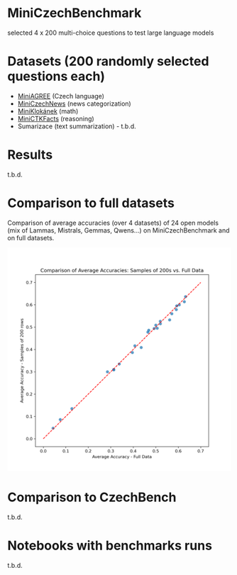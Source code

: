 # MiniCzechBenchmark
selected 4 x 200 multi-choice questions to test large language models

# Datasets (200 randomly selected questions each)
 * [MiniAGREE](https://huggingface.co/datasets/simecek/mini_agree) (Czech language)
 * [MiniCzechNews](https://huggingface.co/datasets/simecek/mini_czech_news) (news categorization)
 * [MiniKlokánek](https://huggingface.co/datasets/simecek/mini_klokanek) (math)
 * [MiniCTKFacts](https://huggingface.co/datasets/simecek/mini_ctkfacts) (reasoning)
 * Sumarizace (text summarization) - t.b.d.

# Results

t.b.d.

# Comparison to full datasets 

Comparison of average accuracies (over 4 datasets) of 24 open models (mix of Lammas, Mistrals, Gemmas, Qwens...) on MiniCzechBenchmark and on full datasets.

![](./assets/average_accuracy_comparison.png)

# Comparison to CzechBench

t.b.d.

# Notebooks with benchmarks runs

t.b.d.


